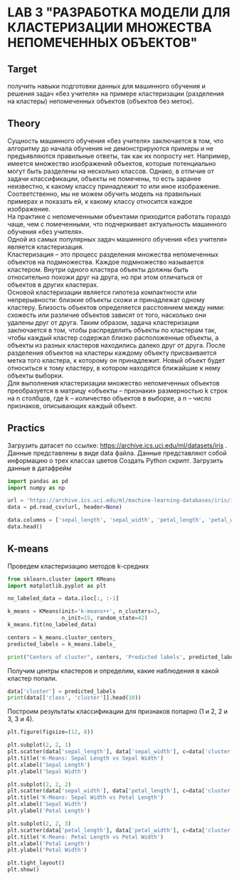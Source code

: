 # LAB 3 "РАЗРАБОТКА МОДЕЛИ ДЛЯ КЛАСТЕРИЗАЦИИ МНОЖЕСТВА НЕПОМЕЧЕННЫХ ОБЪЕКТОВ"

## Target
получить навыки подготовки данных для машинного обучения и решения задач «без учителя» на примере кластеризации (разделения на кластеры) непомеченных объектов (объектов без меток).

## Theory
Сущность машинного обучения «без учителя» заключается в том, что алгоритму до начала обучения не демонстрируются примеры и не предъявляются правильные ответы, так как их попросту нет. Например, имеется множество изображений объектов, которые потенциально могут быть разделены на несколько классов. Однако, в отличие от задачи классификации, объекты не помечены, то есть заранее неизвестно, к какому классу принадлежит то или иное изображение. Соответственно, мы не можем обучить модель на правильных примерах и показать ей, к какому классу относится каждое изображение.  
На практике с непомеченными объектами приходится работать гораздо чаще, чем с помеченными, что подчеркивает актуальность машинного обучения «без учителя».  
Одной из самых популярных задач машинного обучения «без учителя» является кластеризация.  
Кластеризация – это процесс разделения множества непомеченных объектов на подмножества. Каждое подмножество называется кластером. Внутри одного кластера объекты должны быть относительно похожи друг на друга, но при этом отличаться от объектов в других кластерах.  
Основой кластеризации является гипотеза компактности или непрерывности: близкие объекты схожи и принадлежат одному кластеру. Близость объектов определяется расстоянием между ними: схожесть или различие объектов зависят от того, насколько они удалены друг от друга. Таким образом, задача кластеризации заключается в том, чтобы распределить объекты по кластерам так, чтобы каждый кластер содержал близко расположенные объекты, а объекты из разных кластеров находились далеко друг от друга.
После разделения объектов на кластеры каждому объекту присваивается метка того кластера, к которому он принадлежит. Новый объект будет относиться к тому кластеру, в котором находятся ближайшие к нему объекты выборки.  
Для выполнения кластеризации множество непомеченных объектов преобразуется в матрицу «объекты – признаки» размерностью k строк на n столбцов, где k – количество объектов в выборке, а n – число признаков, описывающих каждый объект.

## Practics
Загрузить датасет по ссылке: https://archive.ics.uci.edu/ml/datasets/iris .
Данные представлены в виде data файла. Данные представляют собой информацию о трех классах цветов
Создать Python скрипт. Загрузить данные в датафрейм
```py
import pandas as pd
import numpy as np

url = 'https://archive.ics.uci.edu/ml/machine-learning-databases/iris/iris.data'
data = pd.read_csv(url, header=None)

data.columns = ['sepal_length', 'sepal_width', 'petal_length', 'petal_width', 'class']
data.head()
```
## K-means
Проведем кластеризацию методов k-средних
```py
from sklearn.cluster import KMeans
import matplotlib.pyplot as plt

no_labeled_data = data.iloc[:, :-1]

k_means = KMeans(init='k-means++', n_clusters=3, 
                 n_init=15, random_state=42)
k_means.fit(no_labeled_data)

centers = k_means.cluster_centers_
predicted_labels = k_means.labels_

print("Centers of cluster", centers, 'Predicted labels', predicted_labels, sep='\n')
```
Получим центры кластеров и определим, какие наблюдения в какой кластер попали.
```py
data['cluster'] = predicted_labels
print(data[['class', 'cluster']].head(10))
```
Построим результаты классификации для признаков попарно (1 и 2, 2 и 3, 3 и 4).
```py
plt.figure(figsize=(12, 8))

plt.subplot(2, 2, 1)
plt.scatter(data['sepal_length'], data['sepal_width'], c=data['cluster'], cmap='viridis')
plt.title('K-Means: Sepal Length vs Sepal Width')
plt.xlabel('Sepal Length')
plt.ylabel('Sepal Width')

plt.subplot(2, 2, 2)
plt.scatter(data['sepal_width'], data['petal_length'], c=data['cluster'], cmap='viridis')
plt.title('K-Means: Sepal Width vs Petal Length')
plt.xlabel('Sepal Width')
plt.ylabel('Petal Length')

plt.subplot(2, 2, 3)
plt.scatter(data['petal_length'], data['petal_width'], c=data['cluster'], cmap='viridis')
plt.title('K-Means: Petal Length vs Petal Width')
plt.xlabel('Petal Length')
plt.ylabel('Petal Width')

plt.tight_layout()
plt.show()
```
